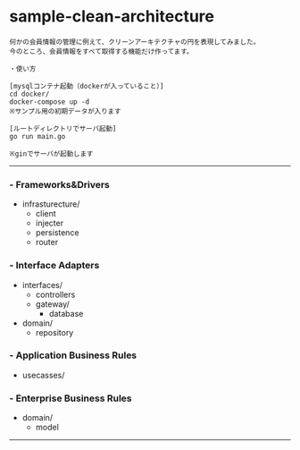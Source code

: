 # sample-clean-architecture

```
何かの会員情報の管理に例えて、クリーンアーキテクチャの円を表現してみました。
今のところ、会員情報をすべて取得する機能だけ作ってます。

・使い方

[mysqlコンテナ起動（dockerが入っていること）]
cd docker/
docker-compose up -d
※サンプル用の初期データが入ります

[ルートディレクトリでサーバ起動]
go run main.go

※ginでサーバが起動します
```


***
### - Frameworks&Drivers
 - infrasturecture/
   - client
   - injecter
   - persistence
   - router
### - Interface Adapters
- interfaces/
  - controllers
  - gateway/
    - database
- domain/
  - repository
### - Application Business Rules
- usecasses/
### - Enterprise Business Rules
- domain/
  - model



***
